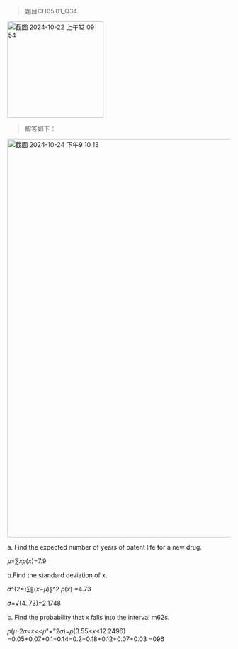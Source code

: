 >題目CH05.01_Q34
<img width="217" alt="截圖 2024-10-22 上午12 09 54" src="https://github.com/user-attachments/assets/827c9c47-d4eb-4f7b-9c4e-465e38b1821e">

>解答如下：
<img width="897" alt="截圖 2024-10-24 下午9 10 13" src="https://github.com/user-attachments/assets/cca0d171-ff95-45a8-8ca7-14b3a13f13b1">

a. Find the expected number of years of patent life for a new drug.

  𝜇=∑𝑥𝑝(𝑥)=7.9

b.Find the standard deviation of x.

  𝜎^(2=)∑〖(𝑥−𝜇)〗^2 𝑝(𝑥) =4.73

  𝜎=√(4..73)=2.1748
  
c. Find the probability that x falls into the interval
m62s.

𝑝(𝜇-2𝜎<𝑥<<𝜇"+"2𝜎)=𝑝(3.55<𝑥<12.2496)
=0.05+0.07+0.1+0.14=0.2+0.18+0.12+0.07+0.03
=096


